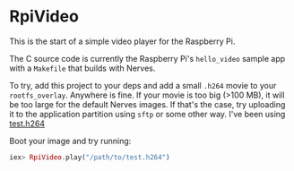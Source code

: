 # RpiVideo

This is the start of a simple video player for the Raspberry Pi.

The C source code is currently the Raspberry Pi's `hello_video` sample app with
a `Makefile` that builds with Nerves.

To try, add this project to your deps and add a small `.h264` movie to your
`rootfs_overlay`. Anywhere is fine. If your movie is too big (>100 MB), it will
be too large for the default Nerves images. If that's the case, try uploading it
to the application  partition using `sftp` or some other way. I've been using
[test.h264](https://github.com/raspberrypi/userland/blob/2448644657e5fbfd82299416d218396ee1115ece/host_applications/linux/apps/hello_pi/hello_video/test.h264)

Boot your image and try running:

```elixir
iex> RpiVideo.play("/path/to/test.h264")
```

